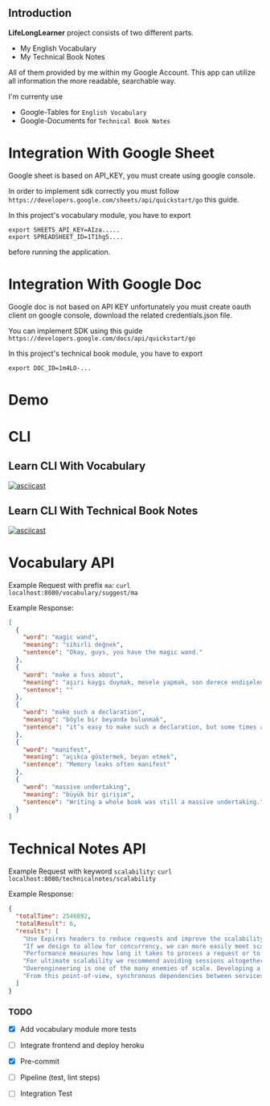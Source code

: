 ## Introduction

**LifeLongLearner** project consists of two different parts.

- My English Vocabulary
- My Technical Book Notes

All of them provided by me within my Google Account. This app can utilize all information the more readable, searchable
way.

I'm currenty use

* Google-Tables for `English Vocabulary`
* Google-Documents for `Technical Book Notes`

# Integration With Google Sheet
Google sheet is based on API_KEY, you must create using google console.

In order to implement sdk correctly you must follow `https://developers.google.com/sheets/api/quickstart/go` this guide.

In this project's vocabulary module, you have to export
```
export SHEETS_API_KEY=AIza.....
export SPREADSHEET_ID=1T1hg5....
```
before running the application.

# Integration With Google Doc
Google doc is not based on API KEY unfortunately you must create oauth client on google console,
download the related credentials.json file.

You can implement SDK using this guide `https://developers.google.com/docs/api/quickstart/go`

In this project's technical book module, you have to export
```
export DOC_ID=1m4LO-...
```

# Demo

# CLI

## Learn CLI With Vocabulary

[![asciicast](https://asciinema.org/a/469829.svg)](https://asciinema.org/a/469829)

## Learn CLI With Technical Book Notes

[![asciicast](https://asciinema.org/a/470326.svg)](https://asciinema.org/a/470326)

# Vocabulary API

Example Request with prefix `ma`: `curl localhost:8080/vocabulary/suggest/ma`

Example Response:

```json
[
  {
    "word": "magic wand",
    "meaning": "sihirli değnek",
    "sentence": "Okay, guys, you have the magic wand."
  },
  {
    "word": "make a fuss about",
    "meaning": "aşırı kaygı duymak, mesele yapmak, son derece endişelenmek",
    "sentence": ""
  },
  {
    "word": "make such a declaration",
    "meaning": "böyle bir beyanda bulunmak",
    "sentence": "it’s easy to make such a declaration, but some times are certainly better than others to consider external funding"
  },
  {
    "word": "manifest",
    "meaning": "açıkca göstermek, beyan etmek",
    "sentence": "Memory leaks often manifest"
  },
  {
    "word": "massive undertaking",
    "meaning": "büyük bir girişim",
    "sentence": "Writing a whole book was still a massive undertaking."
  }
]
```

# Technical Notes API

Example Request with keyword `scalability`: `curl localhost:8080/technicalnotes/scalability`

Example Response:

```json
{
  "totalTime": 2546892,
  "totalResult": 6,
  "results": [
    "Use Expires headers to reduce requests and improve the scalability and performance of your system.",
    "If we design to allow for concurrency, we can more easily meet scalability or performance requirements when the time comes",
    "Performance measures how long it takes to process a request or to perform a certain task, whereas scalability measures how much we can grow (or shrink).",
    "For ultimate scalability we recommend avoiding sessions altogether. However, this isn’t always possible. In these cases we recommend storing the session data in the user’s browser",
    "Overengineering is one of the many enemies of scale. Developing a solution beyond that which is useful simply wastes money and time. It may further waste processing resources, increase the cost of scale, and limit the overall scalability of the system (how far that system can be scaled). Building solutions that are overly complex has a similar effect. Systems that work too hard increase your cost and limit your ultimate size. Systems that make users work too hard limit how quickly you are likely to increase the number of users and therefore how quickly you will grow your business. Systems that are too complex to understand kill organizational productivity and the ease with which you can add engineers or add functionality to your system.",
    "From this point-of-view, synchronous dependencies between services imply that the calling service blocks the execution and waits for a response from the called service before continuing. Very similar to the concepts of Connascence of Execution Order and Connascence of Timing, this kind of dependency is very strong, tightly coupling the caller with the called. It does not scale very well, and the calling service may be impacted by errors in the called service. In systems with high availability as one of the non-functional requirements, this kind of communication is not desired. A powerful alternative to the synchronous approach is asynchronous communication using a publish/subscribe messaging system. In this scenario, the calling service simply publishes its message about a domain event occurring and continues with other work (unrelated to this request). It is not blocking and waiting for a response after it sends a request, and this improves scalability. Problems in another service do not break this service, and when other services are temporarily broken, the calling service might not be able to complete a process completely, but the calling service is not broken itself. Thus, using asynchronous messaging, the services are more decoupled, preserving more autonomy. The downside of the asynchronous messaging solution is that it increases the infrastructural complexity of the system because it requires mechanisms to send and handle messages. Furthermore, the design of the flow of domain events becomes essential when this pattern is used heavily, and this can move complexity into an area that is very difficult to monitor, opening the door for unwanted risks"
  ]
}
```

### TODO

- [x] Add vocabulary module more tests
- [ ] Integrate frontend and deploy heroku
- [x] Pre-commit
- [ ] Pipeline (test, lint steps)
- [ ] Integration Test


